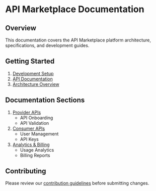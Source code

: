 # API Marketplace Documentation

## Overview

This documentation covers the API Marketplace platform architecture, specifications, and development guides.

## Getting Started

1. [Development Setup](./setup.md)
2. [API Documentation](./api/readme.md)
3. [Architecture Overview](./contribution/architecture/arch.mmd)

## Documentation Sections

1. [Provider APIs](./api/provider/readme.md)
   - API Onboarding
   - API Validation
2. [Consumer APIs](./api/consumer/readme.md)
   - User Management
   - API Keys
3. [Analytics & Billing](./api/analytics/readme.md)
   - Usage Analytics
   - Billing Reports

## Contributing

Please review our [contribution guidelines](./contribution/readme.md) before submitting changes.

